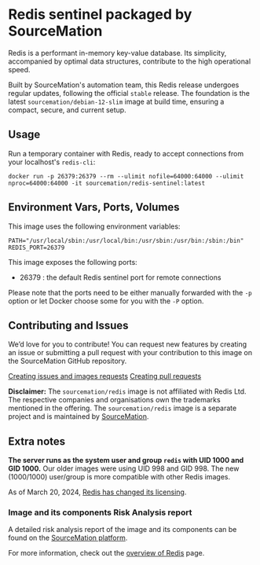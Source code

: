 # Redis sentinel packaged by SourceMation

Redis is a performant in-memory key-value database. Its simplicity, accompanied
by optimal data structures, contribute to the high operational speed.

Built by SourceMation's automation team, this Redis release undergoes regular
updates, following the official `stable` release. The foundation is the latest
`sourcemation/debian-12-slim` image at build time, ensuring a compact, secure,
and current setup.

## Usage

Run a temporary container with Redis, ready to accept connections from your
localhost's `redis-cli`:

```
docker run -p 26379:26379 --rm --ulimit nofile=64000:64000 --ulimit nproc=64000:64000 -it sourcemation/redis-sentinel:latest
```

## Environment Vars, Ports, Volumes

This image uses the following environment variables:

```
PATH="/usr/local/sbin:/usr/local/bin:/usr/sbin:/usr/bin:/sbin:/bin"
REDIS_PORT=26379
```

This image exposes the following ports:

- 26379 : the default Redis sentinel port for remote connections

Please note that the ports need to be either manually forwarded with the
`-p` option or let Docker choose some for you with the `-P` option.

## Contributing and Issues

We’d love for you to contribute! You can request new features by
creating an issue or submitting a pull request with your contribution to
this image on the SourceMation GitHub repository.

[Creating issues and images requests](https://github.com/SourceMation/images/issues/new/choose)
[Creating pull requests](https://github.com/SourceMation/images/compare)

**Disclaimer:** The `sourcemation/redis` image is not affiliated with Redis
Ltd. The respective companies and organisations own the trademarks mentioned in
the offering. The `sourcemation/redis` image is a separate project and is
maintained by [SourceMation](https://sourcemation.com).

## Extra notes

**The server runs as the system user and group `redis` with UID 1000 and GID
1000.** Our older images were using UID 998 and GID 998. The new (1000/1000)
user/group is more compatible with other Redis images.

As of March 20, 2024, [Redis has changed its
licensing](https://redis.io/blog/redis-adopts-dual-source-available-licensing/).

### Image and its components Risk Analysis report

A detailed risk analysis report of the image and its components can be found on
the [SourceMation
platform](https://www.sourcemation.com/products/7e370e6a-baad-4b48-8e85-bdc7504cf06d/deployments).

For more information, check out the [overview of
Redis](https://redis.io/about/) page.